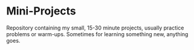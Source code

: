 # Mini-Projects
Repository containing my small, 15-30 minute projects, usually practice problems or warm-ups. Sometimes for learning something new, anything goes.
